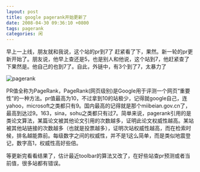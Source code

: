 ```yaml
---
layout: post
title: google pagerank开始更新了
date: 2008-04-30 09:36:10 +0800
tags: pagerank
categories: 闲
---
```

早上一上线，朋友就和我说，这个站的pr到7了 赶紧看了下，果然。新一轮的pr更新开始了。朋友说，他早上查还是5，也是别人和他说，这个站到7，他赶紧查了下果然是。他自己的也到7了。自此，外链中，有3个到了7，太暴力了

![pagerank](http://farm4.staticflickr.com/3805/9266191057_357a612355_o.gif)

PR值全称为PageRank，PageRank(网页级别)是Google用于评测一个网页“重要性”的一种方法。pr值最高为10，不过拿到10的站极少，记得就google自己，连yahoo，microsoft之类都只有9。国内最高的记得就是那个miibeian.gov.cn了，最高到达过9。163，sina，sohu之类都只有过7。简单来说，pagerank引用的是类论文算法，某篇论文被其他论文引用的次数越多，证明此论文权威性越高。某站被其他站链接的次数越多（也就是投票越多），证明次站权威性越高，而在检索时候，排名越能靠前。每级数字之间的权威性，并不是1这么简单，而是类似地震登记，数字高1，权威性高好些倍。

等更新完看看结果了，估计最近toolbar的算法又改了，在好些站查pr预测或者当前值，很多站都有错误。
